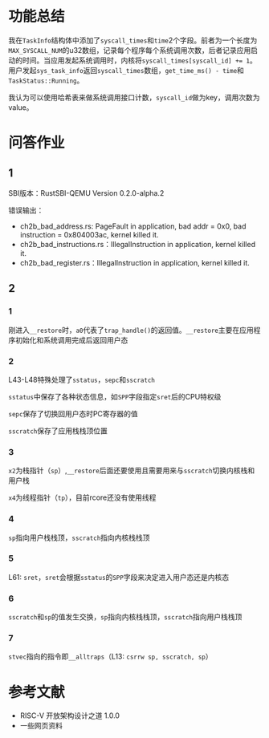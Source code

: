 # 功能总结

我在`TaskInfo`结构体中添加了`syscall_times`和`time`2个字段。前者为一个长度为`MAX_SYSCALL_NUM`的u32数组，记录每个程序每个系统调用次数，后者记录应用启动的时间。当应用发起系统调用时，内核将`syscall_times[syscall_id] += 1`。用户发起`sys_task_info`返回`syscall_times`数组，`get_time_ms() - time`和`TaskStatus::Running`。

我认为可以使用哈希表来做系统调用接口计数，`syscall_id`做为key，调用次数为value。

# 问答作业
## 1
SBI版本：RustSBI-QEMU Version 0.2.0-alpha.2

错误输出：
- ch2b_bad_address.rs: PageFault in application, bad addr = 0x0, bad instruction = 0x804003ac, kernel killed it.
- ch2b_bad_instructions.rs：IllegalInstruction in application, kernel killed it.
- ch2b_bad_register.rs：IllegalInstruction in application, kernel killed it.
## 2
### 1

刚进入`__restore`时，`a0`代表了`trap_handle()`的返回值。`__restore`主要在应用程序初始化和系统调用完成后返回用户态

### 2

L43-L48特殊处理了`sstatus`，`sepc`和`sscratch`

`sstatus`中保存了各种状态信息，如`SPP`字段指定`sret`后的CPU特权级

`sepc`保存了切换回用户态时PC寄存器的值

`sscratch`保存了应用栈栈顶位置

### 3

`x2`为栈指针（`sp`）,`__restore`后面还要使用且需要用来与`sscratch`切换内核栈和用户栈

`x4`为线程指针（`tp`），目前rcore还没有使用线程

### 4

`sp`指向用户栈栈顶，`sscratch`指向内核栈栈顶

### 5

L61: `sret`，`sret`会根据`sstatus`的`SPP`字段来决定进入用户态还是内核态

### 6

`sscratch`和`sp`的值发生交换，`sp`指向内核栈栈顶，`sscratch`指向用户栈栈顶

### 7
`stvec`指向的指令即`__alltraps`（L13: `csrrw sp, sscratch, sp`）

# 参考文献
- RISC-V 开放架构设计之道 1.0.0
- 一些网页资料